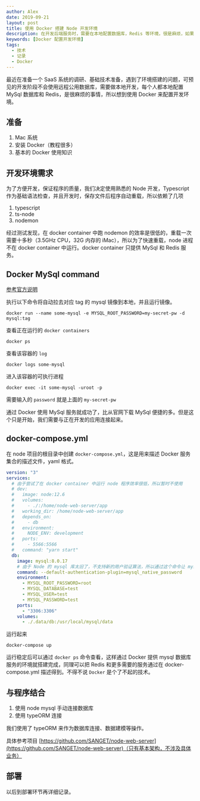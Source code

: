 ```yaml
---
author: Alex
date: 2019-09-21
layout: post
title: 使用 Docker 搭建 Node 开发环境
description: 在开发后端服务时，需要在本地配置数据库，Redis 等环境，很是麻烦，如果直接使用 Docker 来配置，则简单方便的多。
keywords: [Docker 配置开发环境]
tags:
  - 技术
  - 记录
  - Docker
---
```


最近在准备一个 SaaS 系统的调研、基础技术准备，遇到了环境搭建的问题，可预见的开发阶段不会使用远程公用数据库，需要做本地开发，每个人都本地配置 MySql 数据库和 Redis，是很麻烦的事情，所以想到使用 Docker 来配置开发环境。

## 准备

1. Mac 系统
2. 安装 Docker（教程很多）
3. 基本的 Docker 使用知识

## 开发环境需求

为了方便开发，保证程序的质量，我们决定使用熟悉的 Node 开发，Typescript 作为基础语法检查，并且开发时，保存文件后程序自动重载，所以依赖了几项

1. typescript
2. ts-node
3. nodemon

经过测试发现，在 docker container 中跑 nodemon 的效率是很低的，重载一次需要十多秒（3.5GHz CPU，32G 内存的 iMac），所以为了快速重载，node 进程不在 docker container 中运行。docker container 只提供 MySql 和 Redis 服务。

## Docker MySql command

[参考官方说明](https://hub.docker.com/_/mysql)

执行以下命令将自动拉去对应 tag 的 mysql 镜像到本地，并且运行镜像。

```shell
docker run --name some-mysql -e MYSQL_ROOT_PASSWORD=my-secret-pw -d mysql:tag
```

查看正在运行的 `docker containers`

```shell
docker ps
```

查看该容器的 `log`

```shell
docker logs some-mysql
```

进入该容器的可执行进程

```shell
docker exec -it some-mysql -uroot -p
```

需要输入的 `password` 就是上面的 `my-secret-pw`

通过 Docker 使用 MySql 服务就成功了，比从官网下载 MySql 便捷的多。但是这个只是开始，我们需要与正在开发的应用连接起来。

## docker-compose.yml

在 node 项目的根目录中创建 `docker-compose.yml`，这是用来描述 Docker 服务集合的描述文件，yaml 格式。

```yml
version: "3"
services:
  # 由于尝试了在 docker container 中运行 node 程序效率很低，所以暂时不使用
  # dev:
  #   image: node:12.6
  #   volumes:
  #     - ./:/home/node-web-server/app
  #   working_dir: /home/node-web-server/app
  #   depends_on:
  #     - db
  #   environment:
  #     NODE_ENV: development
  #   ports:
  #     - 5566:5566
  #   command: "yarn start"
  db:
    image: mysql:8.0.17
    # 由于 Node 的 mysql 库太旧了，不支持新的用户验证算法，所以通过这个命令让 mysql 的验证算法回退到旧版
    command: --default-authentication-plugin=mysql_native_password
    environment:
      - MYSQL_ROOT_PASSWORD=root
      - MYSQL_DATABASE=test
      - MYSQL_USER=test
      - MYSQL_PASSWORD=test
    ports:
      - "3306:3306"
    volumes:
      - ./.data/db:/usr/local/mysql/data
```

运行起来

```shell
docker-compose up
```

运行稳定后可以通过 `docker ps` 命令查看，这样通过 Docker 提供 mysql 数据库服务的环境就搭建完成，同理可以把 Redis 和更多需要的服务通过在 docker-compose.yml 描述得到。不得不说 `Docker` 是个了不起的技术。

## 与程序结合

1. 使用 node mysql 手动连接数据库
2. 使用 typeORM 连接

我们使用了 typeORM 来作为数据库连接、数据建模等操作。

具体参考项目 [https://github.com/SANGET/node-web-server](https://github.com/SANGET/node-web-server)（只有基本架构，不涉及具体业务）

## 部署

以后到部署环节再详细记录。
